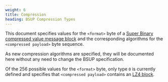 ```yaml
---
weight: 6
title: Compression
heading: BSUP Compression Types
---
```


This document specifies values for the `<format>` byte of a
[Super Binary compressed value message block](bsup.md#2-the-super-binary-format)
and the corresponding algorithms for the `<compressed payload>` byte sequence.

As new compression algorithms are specified, they will be documented
here without any need to change the BSUP specification.

Of the 256 possible values for the `<format>` byte, only type `0` is currently
defined and specifies that `<compressed payload>` contains an
[LZ4 block](https://github.com/lz4/lz4/blob/master/doc/lz4_Block_format.md).
